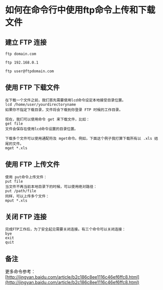 # 如何在命令行中使用ftp命令上传和下载文件

## 建立 FTP 连接

```
ftp domain.com

ftp 192.168.0.1

ftp user@ftpdomain.com
```

## 使用 FTP 下载文件

```
在下载一个文件之前，我们首先需要使用lcd命令设定本地接受目录位置。
lcd /home/user/yourdirectoryname
如果你不指定下载目录，文件将会下载到你登录 FTP 时候的工作目录。

现在，我们可以使用命令 get 来下载文件，比如：
get file
文件会保存在使用lcd命令设置的目录位置。

下载多个文件可以使用通配符及 mget命令。例如，下面这个例子我打算下载所有以 .xls 结尾的文件。
mget *.xls

```

## 使用 FTP 上传文件

```
使用 put命令上传文件：
put file
当文件不再当前本地目录下的时候，可以使用绝对路径：
put /path/file
同样，可以上传多个文件：
mput *.xls
```

## 关闭 FTP 连接

```
完成FTP工作后，为了安全起见需要关闭连接。有三个命令可以关闭连接：
bye
exit
quit
```

## 备注
更多命令参考：[http://jingyan.baidu.com/article/b2c186c8ee1116c46ef6ffc8.html](http://jingyan.baidu.com/article/b2c186c8ee1116c46ef6ffc8.html)

